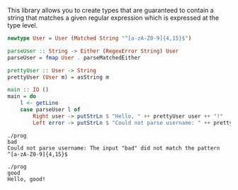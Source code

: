 This library allows you to create types that are guaranteed to contain a
string that matches a given regular expression which is expressed at the
type level.

```haskell
newtype User = User (Matched String "^[a-zA-Z0-9]{4,15}$")

parseUser :: String -> Either (RegexError String) User
parseUser = fmap User . parseMatchedEither

prettyUser :: User -> String
prettyUser (User m) = asString m

main :: IO ()
main = do
    l <- getLine
    case parseUser l of
        Right user -> putStrLn $ "Hello, " ++ prettyUser user ++ "!"
        Left error -> putStrLn $ "Could not parse username: " ++ prettyRegexError  error
```

```
./prog
bad
Could not parse username: The input "bad" did not match the pattern ^[a-zA-Z0-9]{4,15}$
```

```
./prog
good
Hello, good!
```
